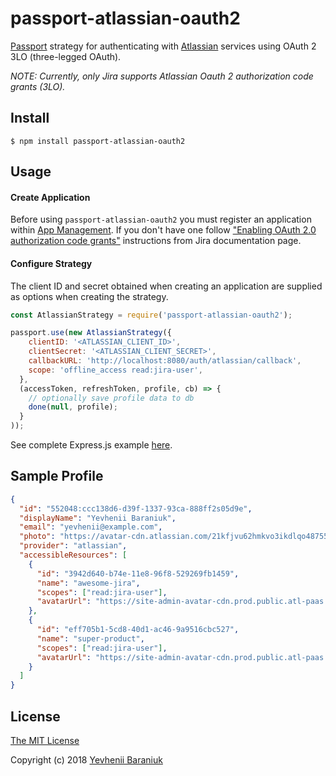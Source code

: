 # passport-atlassian-oauth2

[Passport](https://github.com/jaredhanson/passport) strategy for authenticating
with [Atlassian](https://atlassian.com) services using OAuth 2 3LO (three-legged OAuth).

*NOTE: Currently, only Jira supports Atlassian Oauth 2 authorization code grants (3LO).*


## Install
```shell
$ npm install passport-atlassian-oauth2
```

## Usage

#### Create Application

Before using `passport-atlassian-oauth2` you must register an application within [App Management](https://developer.atlassian.com/apps/). If you don't have one follow ["Enabling OAuth 2.0 authorization code grants"](https://developer.atlassian.com/cloud/jira/platform/oauth-2-authorization-code-grants-3lo-for-apps/#enabling-oauth-2-0-authorization-code-grants) instructions from Jira documentation page.

#### Configure Strategy

The client ID and secret obtained when creating an application are supplied as options when creating the strategy.

```js
const AtlassianStrategy = require('passport-atlassian-oauth2');

passport.use(new AtlassianStrategy({
    clientID: '<ATLASSIAN_CLIENT_ID>',
    clientSecret: '<ATLASSIAN_CLIENT_SECRET>',
    callbackURL: 'http://localhost:8080/auth/atlassian/callback',
    scope: 'offline_access read:jira-user',
  },
  (accessToken, refreshToken, profile, cb) => {
    // optionally save profile data to db
    done(null, profile);
  }
));
```

See complete Express.js example [here](https://github.com/jsarafajr/passport-atlassian-oauth2/tree/master/examples/express.js). 

## Sample Profile
```json
{
  "id": "552048:ccc138d6-d39f-1337-93ca-888ff2s05d9e",
  "displayName": "Yevhenii Baraniuk",
  "email": "yevhenii@example.com",
  "photo": "https://avatar-cdn.atlassian.com/21kfjvu62hmkvo3ikdlqo48755?by=hash",
  "provider": "atlassian",
  "accessibleResources": [
    {
      "id": "3942d640-b74e-11e8-96f8-529269fb1459",
      "name": "awesome-jira",
      "scopes": ["read:jira-user"],
      "avatarUrl": "https://site-admin-avatar-cdn.prod.public.atl-paas.net/avatars/240/trophy.png"
    },
    {
      "id": "eff705b1-5cd8-40d1-ac46-9a9516cbc527",
      "name": "super-product",
      "scopes": ["read:jira-user"],
      "avatarUrl": "https://site-admin-avatar-cdn.prod.public.atl-paas.net/avatars/240/cup.png"
    }
  ]
}
```

## License

[The MIT License](http://opensource.org/licenses/MIT)

Copyright (c) 2018 [Yevhenii Baraniuk](http://github.com/jsarafajr)
